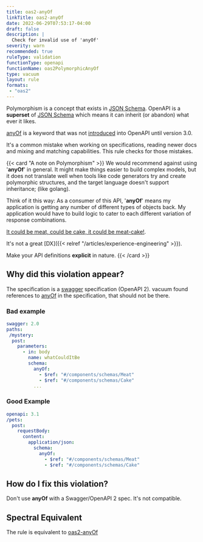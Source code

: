 ```yaml
---
title: oas2-anyOf
linkTitle: oas2-anyOf
date: 2022-06-29T07:53:17-04:00
draft: false
description: |
  Check for invalid use of 'anyOf' 
severity: warn
recommended: true
ruleType: validation
functionType: openapi
functionName: oas2PolymorphicAnyOf
type: vacuum
layout: rule
formats:
 - "oas2"
---
```


Polymorphism is a concept that exists in [JSON Schema](https://json-schema.org/). OpenAPI is a **superset** of 
[JSON Schema](https://json-schema.org/) which means it can inherit (or abandon) what ever it likes.

[anyOf](https://json-schema.org/understanding-json-schema/reference/combining.html#anyof) is a keyword that was not [introduced](https://swagger.io/docs/specification/data-models/oneof-anyof-allof-not/) 
into OpenAPI until version 3.0.

It's a common mistake when working on specifications, reading newer docs and mixing and matching capabilities. This 
rule checks for those mistakes.

{{< card "A note on Polymorphism" >}}
We would recommend against using '**anyOf**' in general. It might make things easier to build complex models, but it does not translate well 
when tools like code generators try and create polymorphic structures, and the target language doesn't support inheritance; (like golang).

Think of it this way: As a consumer of this API, '**anyOf**' means my application is getting any number of different types of objects back. My application
would have to build logic to cater to each different variation of response combinations. 

[It could be meat, could be cake, it could be meat-cake!](https://www.youtube.com/watch?v=aVgUzvxw7dk). 

It's not a great [DX]({{<  relref "/articles/experience-engineering" >}}). 

Make your API definitions **explicit** in nature.
{{< /card >}}

## Why did this violation appear?

The specification is a [swagger](https://swagger.io/docs/specification/2-0/basic-structure/) specification (OpenAPI 2). vacuum 
found references to [anyOf](https://json-schema.org/understanding-json-schema/reference/combining.html#anyof) in the specification, 
that should not be there. 

### Bad example

```yaml
swagger: 2.0
paths:
 /mystery:
  post:
    parameters:
      - in: body
        name: whatCouldItBe
        schema:
          anyOf:
            - $ref: "#/components/schemas/Meat"
            - $ref: "#/components/schemas/Cake" 
          ...
```
### Good Example

```yaml
openapi: 3.1
/pets:
  post:
    requestBody:
      content:
        application/json:
          schema:
            anyOf:
              - $ref: "#/components/schemas/Meat"
              - $ref: "#/components/schemas/Cake"
```

## How do I fix this violation?

Don't use **anyOf** with a Swagger/OpenAPI 2 spec. It's not compatible.

## Spectral Equivalent

The rule is equivalent to [oas2-anyOf](https://meta.stoplight.io/docs/spectral/4dec24461f3af-open-api-rules#oas2-anyof)